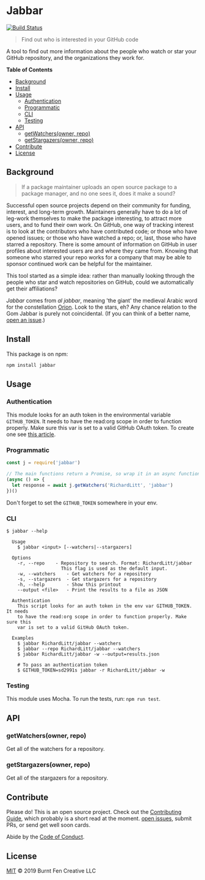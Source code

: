 # Jabbar

[![Build Status](https://travis-ci.org/RichardLitt/jabbar.svg?branch=master)](https://travis-ci.org/RichardLitt/jabbar)

> Find out who is interested in your GitHub code

A tool to find out more information about the people who watch or star your GitHub repository, and the organizations they work for.

**Table of Contents**

- [Background](#background)
- [Install](#install)
- [Usage](#usage)
  - [Authentication](#authentication)
  - [Programmatic](#programmatic)
  - [CLI](#cli)
  - [Testing](#testing)
- [API](#api)
  - [getWatchers(owner, repo)](#getwatchersowner-repo)
  - [getStargazers(owner, repo)](#getstargazersowner-repo)
- [Contribute](#contribute)
- [License](#license)

## Background

> If a package maintainer uploads an open source package to a package manager, and no one sees it, does it make a sound?

Successful open source projects depend on their community for funding, interest, and long-term growth. Maintainers generally have to do a lot of leg-work themselves to make the package interesting, to attract more users, and to fund their own work. On GitHub, one way of tracking interest is to look at the contributors who have contributed code; or those who have opened issues; or those who have watched a repo; or, last, those who have starred a repository. There is some amount of information on GitHub in user profiles about interested users are and where they came from. Knowing that someone who starred your repo works for a company that may be able to sponsor continued work can be helpful for the maintainer.

This tool started as a simple idea: rather than manually looking through the people who star and watch repositories on GitHub, could we automatically get their affiliations?

*Jabbar* comes from *al jabbar*, meaning 'the giant' the medieval Arabic word for the constellation [Orion](https://en.wikipedia.org/wiki/Orion_(constellation)). Look to the stars, eh? Any chance relation to the Gom Jabbar is purely not coincidental. (If you can think of a better name, [open an issue](https://github.com/RichardLitt/jabbar/issues/new).)

## Install

This package is on npm:

```sh
npm install jabbar
```

## Usage

### Authentication

This module looks for an auth token in the environmental variable `GITHUB_TOKEN`. It needs to have the read:org scope in order to function properly. Make sure this var is set to a valid GitHub OAuth token. To create one see [this article](https://help.github.com/articles/creating-a-personal-access-token-for-the-command-line/).

### Programmatic

```js
const j = require('jabbar')

// The main functions return a Promise, so wrap it in an async function
(async () => {
  let response = await j.getWatchers('RichardLitt', 'jabbar')
})()
```

Don't forget to set the `GITHUB_TOKEN` somewhere in your env.

### CLI

```
$ jabbar --help

  Usage
    $ jabbar <input> [--watchers|--stargazers]

  Options
    -r, --repo    - Repository to search. Format: RichardLitt/jabbar
                    This flag is used as the default input.
    -w, --watchers    - Get watchers for a repository
    -s, --stargazers  - Get stargazers for a repository
    -h, --help        - Show this printout
    --output <file>   - Print the results to a file as JSON

  Authentication
    This script looks for an auth token in the env var GITHUB_TOKEN. It needs
    to have the read:org scope in order to function properly. Make sure this
    var is set to a valid GitHub OAuth token.

  Examples
    $ jabbar RichardLitt/jabbar --watchers
    $ jabbar --repo RichardLitt/jabbar --watchers
    $ jabbar RichardLitt/jabbar -w --output=results.json

    # To pass an authentication token
    $ GITHUB_TOKEN=sd2991s jabbar -r RichardLitt/jabbar -w
```

### Testing

This module uses Mocha. To run the tests, run: `npm run test`.

## API

### getWatchers(owner, repo)

Get all of the watchers for a repository.

### getStargazers(owner, repo)

Get all of the stargazers for a repository.

## Contribute

Please do! This is an open source project. Check out the [Contributing Guide](CONTRIBUTING.md), which probably is a short read at the moment. [open issues](https://github.com/RichardLitt/jabbar/issues/new), submit PRs, or send get well soon cards.

Abide by the [Code of Conduct](CODE_OF_CONDUCT.md).

## License

[MIT](LICENSE) © 2019 Burnt Fen Creative LLC